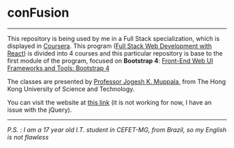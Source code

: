 # conFusion
---
This repository is being used by me in a Full Stack specialization, which is displayed in [Coursera](https://www.coursera.org/). This program ([Full Stack Web Development with React](https://www.coursera.org/programs/80611847-2e01-4be7-ae5e-2da9b34ffc2f?collectionId=&productId=x8mwvRC8EeiB6Qq6n4PnfA&productType=s12n&showMiniModal=true)) is divided into 4 courses and this particular repository is base to the first module of the program, focused on **Bootstrap 4**: [Front-End Web UI Frameworks and Tools: Bootstrap 4](https://www.coursera.org/programs/80611847-2e01-4be7-ae5e-2da9b34ffc2f?collectionId=&productId=x8mwvRC8EeiB6Qq6n4PnfA&productType=s12n&showMiniModal=true)

The classes are presented by [Professor Jogesh K. Muppala](https://www.coursera.org/instructor/jmuppala), from The Hong Kong University of Science and Technology.

You can visit the website at [this link](https://chulesnt.github.io/conFusion) (it is not working for now, I have an issue with the jQuery).

---
*P.S. : I am a 17 year old I.T. student in CEFET-MG, from Brazil, so my English is not flawless*
